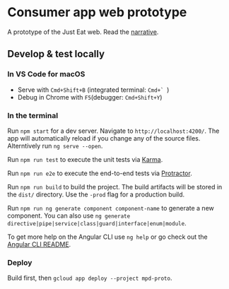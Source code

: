 # Consumer app web prototype

A prototype of the Just Eat web. Read the [narrative](https://goo.gl/TPobJD).

## Develop & test locally

### In VS Code for macOS

* Serve with `Cmd+Shift+B` (integrated terminal: ``Cmd+` ``)
* Debug in Chrome with `F5`(debugger: `Cmd+Shift+Y`)

### In the terminal

Run `npm start` for a dev server. Navigate to `http://localhost:4200/`. The app will automatically reload if you change any of the source files. Alterntively run `ng serve --open`.

Run `npm run test` to execute the unit tests via [Karma](https://karma-runner.github.io).

Run `npm run e2e` to execute the end-to-end tests via [Protractor](http://www.protractortest.org/).

Run `npm run build` to build the project. The build artifacts will be stored in the `dist/` directory. Use the `-prod` flag for a production build.

Run `npm run ng generate component component-name` to generate a new component. You can also use `ng generate directive|pipe|service|class|guard|interface|enum|module`.

To get more help on the Angular CLI use `ng help` or go check out the [Angular CLI README](https://github.com/angular/angular-cli/blob/master/README.md).

### Deploy

Build first, then `gcloud app deploy --project mpd-proto`.
